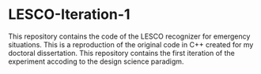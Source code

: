 # LESCO-Iteration-1
This repository contains the code of the LESCO recognizer for emergency situations. This is a reproduction of the original code in C++ created for my doctoral dissertation. This repository contains the first iteration of the experiment accoding to the design science paradigm.
